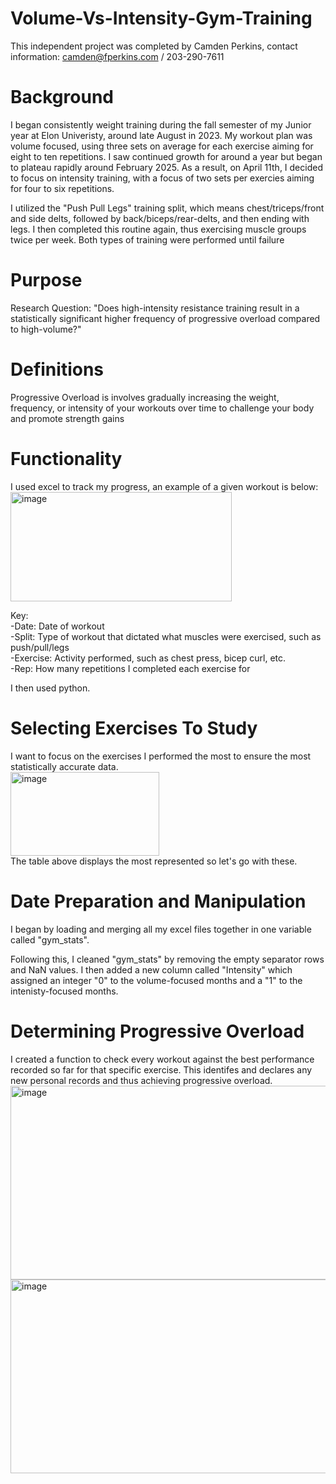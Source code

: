 # Volume-Vs-Intensity-Gym-Training
This independent project was completed by Camden Perkins, contact information: camden@fperkins.com / 203-290-7611

# Background
I began consistently weight training during the fall semester of my Junior year at Elon Univeristy, around late August in 2023. My workout plan was volume focused, using three sets on average for each exercise aiming for eight to ten repetitions. I saw continued growth for around a year but began to plateau rapidly around February 2025. As a result, on April 11th, I decided to focus on intensity training, with a focus of two sets per exercies aiming for four to six repetitions.

I utilized the "Push Pull Legs" training split, which means chest/triceps/front and side delts, followed by back/biceps/rear-delts, and then ending with legs. I then completed this routine again, thus exercising muscle groups twice per week. Both types of training were performed until failure

# Purpose
Research Question: "Does high-intensity resistance training result in a statistically significant higher frequency of progressive overload compared to high-volume?"

# Definitions
Progressive Overload is involves gradually increasing the weight, frequency, or intensity of your workouts over time to challenge your body and promote strength gains

# Functionality
I used excel to track my progress, an example of a given workout is below: <br>
<img width="354" height="175" alt="image" src="https://github.com/user-attachments/assets/38104745-cb08-46f7-9fed-a682ead053da" />

Key: <br>
-Date: Date of workout <br>
-Split: Type of workout that dictated what muscles were exercised, such as push/pull/legs <br>
-Exercise: Activity performed, such as chest press, bicep curl, etc. <br>
-Rep: How many repetitions I completed each exercise for <br>

I then used python.

# Selecting Exercises To Study
I want to focus on the exercises I performed the most to ensure the most statistically accurate data. <br>
<img width="238" height="134" alt="image" src="https://github.com/user-attachments/assets/ab6493a6-4162-4a8b-9581-4ed9e52cb662" /> <br>
The table above displays the most represented so let's go with these.

# Date Preparation and Manipulation
I began by loading and merging all my excel files together in one variable called "gym_stats".

Following this, I cleaned "gym_stats" by removing the empty separator rows and NaN values. I then added a new column called "Intensity" which assigned an integer "0" to the volume-focused months and a "1" to the intenisty-focused months. 

# Determining Progressive Overload
I created a function to check every workout against the best performance recorded so far for that specific exercise. This identifes and declares any new personal records and thus achieving progressive overload. <br>
<img width="535" height="310" alt="image" src="https://github.com/user-attachments/assets/e15c4f42-9569-49b3-9faa-75c7252c1f52" /> 
<img width="535" height="310" alt="image" src="https://github.com/user-attachments/assets/983fc191-eaee-43be-a0e9-0abb131488ca" />










